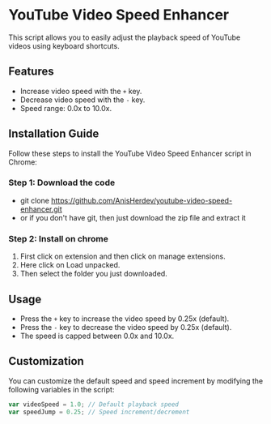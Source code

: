# YouTube Video Speed Enhancer

This script allows you to easily adjust the playback speed of YouTube videos using keyboard shortcuts.

## Features

- Increase video speed with the `+` key.
- Decrease video speed with the `-` key.
- Speed range: 0.0x to 10.0x.

## Installation Guide

Follow these steps to install the YouTube Video Speed Enhancer script in Chrome:

### Step 1: Download the code
- git clone https://github.com/AnisHerdev/youtube-video-speed-enhancer.git
- or if you don't have git, then just download the zip file and extract it

### Step 2: Install on chrome
1. First click on extension and then click on manage extensions.
2. Here click on Load unpacked.
3. Then select the folder you just downloaded.


## Usage

- Press the `+` key to increase the video speed by 0.25x (default).
- Press the `-` key to decrease the video speed by 0.25x (default).
- The speed is capped between 0.0x and 10.0x.

## Customization

You can customize the default speed and speed increment by modifying the following variables in the script:

```javascript
var videoSpeed = 1.0; // Default playback speed
var speedJump = 0.25; // Speed increment/decrement